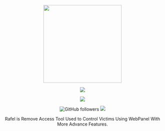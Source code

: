 <p align="center">
  <img width="250" height="250" src="https://media.tenor.com/images/2c3668f83f251c47fe4319ed58961898/tenor.gif">
</p>
<p align="center"><img src="https://img.shields.io/badge/Version-1.0-brightgreen"></p>

</p> 
<p align="center"><img src="https://img.shields.io/badge/Author-Swagkarna-red.svg"> 
</p>


<p align="center">
   
  <img alt="GitHub followers" src="https://img.shields.io/github/followers/swagkarna?label=Follow&style=social">
   <a href="https://github.com/swagkarna/Rafel-Rat/stargazers">
    <img src="https://img.shields.io/github/stars/swagkarna/Rafel-Rat?style=social">
  </a>

</p>

<p align="center">
 Rafel is Remove Access Tool Used to Control Victims Using WebPanel With More Advance Features.
</p>
